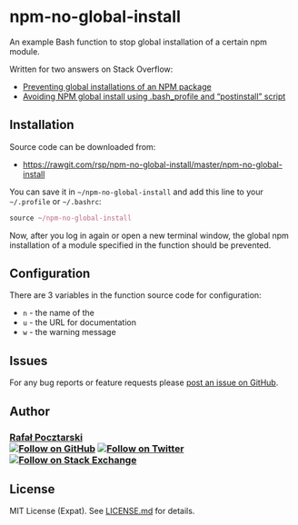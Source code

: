 npm-no-global-install
=====================

[github-url]: https://github.com/rsp/npm-no-global-install
[readme-url]: https://github.com/rsp/npm-no-global-install#readme
[issues-url]: https://github.com/rsp/npm-no-global-install/issues
[license-url]: https://github.com/rsp/npm-no-global-install/blob/master/LICENSE.md
[travis-url]: https://travis-ci.org/rsp/npm-no-global-install
[travis-img]: https://travis-ci.org/rsp/npm-no-global-install.svg?branch=master
[snyk-url]: https://snyk.io/test/github/rsp/npm-no-global-install
[snyk-img]: https://snyk.io/test/github/rsp/npm-no-global-install/badge.svg
[david-url]: https://david-dm.org/rsp/npm-no-global-install
[david-img]: https://david-dm.org/rsp/npm-no-global-install/status.svg
[github-follow-url]: https://github.com/rsp
[github-follow-img]: https://img.shields.io/github/followers/rsp.svg?style=social&label=Follow
[twitter-follow-url]: https://twitter.com/intent/follow?screen_name=pocztarski
[twitter-follow-img]: https://img.shields.io/twitter/follow/pocztarski.svg?style=social&label=Follow
[stackoverflow-url]: https://stackoverflow.com/users/613198/rsp
[stackexchange-url]: https://stackexchange.com/users/303952/rsp
[stackexchange-img]: https://stackexchange.com/users/flair/303952.png

An example Bash function to stop global installation of a certain npm module.

Written for two answers on Stack Overflow:

* [Preventing global installations of an NPM package](https://stackoverflow.com/questions/40068151/preventing-global-installations-of-an-npm-package/40069556#40069556)
* [Avoiding NPM global install using .bash_profile and “postinstall” script](http://stackoverflow.com/questions/40067055/avoiding-npm-global-install-using-bash-profile-and-postinstall-script/40069979#40069979)

Installation
------------
Source code can be downloaded from:

* https://rawgit.com/rsp/npm-no-global-install/master/npm-no-global-install

You can save it in `~/npm-no-global-install` and add this line to your `~/.profile` or `~/.bashrc`:
```js
source ~/npm-no-global-install
```
Now, after you log in again or open a new terminal window, the global npm installation of a module specified in the function should be prevented.

Configuration
-------------
There are 3 variables in the function source code for configuration:

* `n` - the name of the
* `u` - the URL for documentation
* `w` - the warning message

Issues
------
For any bug reports or feature requests please
[post an issue on GitHub][issues-url].

Author
------
### [Rafał Pocztarski](https://pocztarski.com/)<br/>[![Follow on GitHub][github-follow-img]][github-follow-url] [![Follow on Twitter][twitter-follow-img]][twitter-follow-url]<br/>[![Follow on Stack Exchange][stackexchange-img]][stackoverflow-url]

License
-------
MIT License (Expat). See [LICENSE.md](LICENSE.md) for details.
